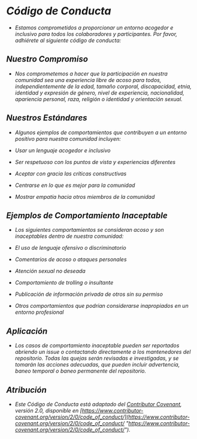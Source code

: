 <!-- Autor: Daniel Benjamin Perez Morales -->
<!-- GitHub: https://github.com/DanielBenjaminPerezMoralesDev13 -->
<!-- Gitlab: https://gitlab.com/DanielBenjaminPerezMoralesDev13 -->
<!-- Correo electrónico: danielperezdev@proton.me -->

# ***Código de Conducta***

- *Estamos comprometidos a proporcionar un entorno acogedor e inclusivo para todos los colaboradores y participantes. Por favor, adhiérete al siguiente código de conducta:*

## ***Nuestro Compromiso***

- *Nos comprometemos a hacer que la participación en nuestra comunidad sea una experiencia libre de acoso para todos, independientemente de la edad, tamaño corporal, discapacidad, etnia, identidad y expresión de género, nivel de experiencia, nacionalidad, apariencia personal, raza, religión o identidad y orientación sexual.*

## ***Nuestros Estándares***

- *Algunos ejemplos de comportamientos que contribuyen a un entorno positivo para nuestra comunidad incluyen:*

- *Usar un lenguaje acogedor e inclusivo*
- *Ser respetuoso con los puntos de vista y experiencias diferentes*
- *Aceptar con gracia las críticas constructivas*
- *Centrarse en lo que es mejor para la comunidad*
- *Mostrar empatía hacia otros miembros de la comunidad*

## ***Ejemplos de Comportamiento Inaceptable***

- *Los siguientes comportamientos se consideran acoso y son inaceptables dentro de nuestra comunidad:*

- *El uso de lenguaje ofensivo o discriminatorio*
- *Comentarios de acoso o ataques personales*
- *Atención sexual no deseada*
- *Comportamiento de trolling o insultante*
- *Publicación de información privada de otros sin su permiso*
- *Otros comportamientos que podrían considerarse inapropiados en un entorno profesional*

## ***Aplicación***

- *Los casos de comportamiento inaceptable pueden ser reportados abriendo un issue o contactando directamente a los mantenedores del repositorio. Todas las quejas serán revisadas e investigadas, y se tomarán las acciones adecuadas, que pueden incluir advertencia, baneo temporal o baneo permanente del repositorio.*

## ***Atribución***

- *Este Código de Conducta está adaptado del [Contributor Covenant](https://www.contributor-covenant.org), versión 2.0, disponible en [https://www.contributor-covenant.org/version/2/0/code_of_conduct/](https://www.contributor-covenant.org/version/2/0/code_of_conduct/ "https://www.contributor-covenant.org/version/2/0/code_of_conduct/").*
